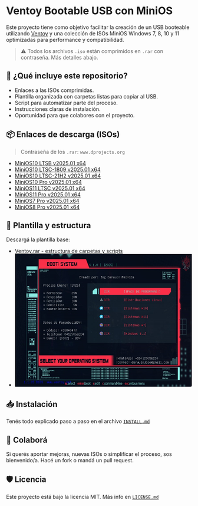 # Ventoy Bootable USB con MiniOS

Este proyecto tiene como objetivo facilitar la creación de un USB booteable utilizando [Ventoy](https://www.ventoy.net) y una colección de ISOs MiniOS Windows 7, 8, 10 y 11 optimizadas para performance y compatibilidad.

> ⚠️ Todos los archivos `.iso` están comprimidos en `.rar` con contraseña. Más detalles abajo.

## 🔧 ¿Qué incluye este repositorio?

- Enlaces a las ISOs comprimidas.
- Plantilla organizada con carpetas listas para copiar al USB.
- Script para automatizar parte del proceso.
- Instrucciones claras de instalación.
- Oportunidad para que colabores con el proyecto.

## 📦 Enlaces de descarga (ISOs)

> Contraseña de los `.rar`: `www.dprojects.org`

- [MiniOS10 LTSB v2025.01 x64](https://www.mediafire.com/file/rurtlplyfu9ey52/MiniOS10_LTSB_v2025.01_x64_-_www.dprojects.org.rar/file)
- [MiniOS10 LTSC-1809 v2025.01 x64](https://www.mediafire.com/file/0pe8c12yepfglz8/MiniOS10_LTSC-1809_v2025.01_x64_-_www.dprojects.org.rar/file)
- [MiniOS10 LTSC-21H2 v2025.01 x64](https://www.mediafire.com/file/wl8tc1o1lpetngb/MiniOS10_LTSC-21H2_v2025.01_x64_-_www.dprojects.org.rar/file)
- [MiniOS10 Pro v2025.01 x64](https://www.mediafire.com/file/od2rqng1guazmtm/MiniOS10_Pro_v2025.01_x64_-_www.dprojects.org.rar/file)
- [MiniOS11 LTSC v2025.01 x64](https://www.mediafire.com/file/pv1w475duj616ah/MiniOS11_LTSC_v2025.01_x64_-_www.dprojects.org.rar/file)
- [MiniOS11 Pro v2025.01 x64](https://www.mediafire.com/file/ucnzqj9j1bmer7u/MiniOS11_Pro_v2025.01_x64_-_www.dprojects.org.rar/file)
- [MiniOS7 Pro v2025.01 x64](https://www.mediafire.com/file/ko7jgs0vjd64cbf/MiniOS7_Pro_v2025.01_x64_-_www.dprojects.org.rar/file)
- [MiniOS8 Pro v2025.01 x64](https://www.mediafire.com/file/je1u8f5bzgxks0d/MiniOS8_Pro_v2025.01_x64_-_www.dprojects.org.rar/file)

## 📁 Plantilla y estructura

Descargá la plantilla base:
- [Ventoy.rar - estructura de carpetas y scripts](https://www.mediafire.com/file/bbrwcb3qwfa9xvq/ventoy.rar/file)
- ![img.png](img.png)

## 📥 Instalación

Tenés todo explicado paso a paso en el archivo [`INSTALL.md`](INSTALL.md)

## 🤝 Colaborá

Si querés aportar mejoras, nuevas ISOs o simplificar el proceso, sos bienvenido/a. Hacé un fork o mandá un pull request.

## 🛡️ Licencia

Este proyecto está bajo la licencia MIT. Más info en [`LICENSE.md`](LICENSE.md)
